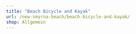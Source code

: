 ```yaml
---
title: "Beach Bicycle and Kayak"
url: /new-smyrna-beach/beach-bicycle-and-kayak/
shop: Allgemein
---
```

